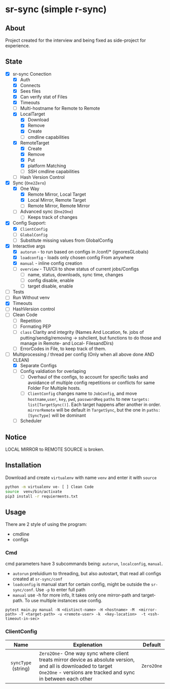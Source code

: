  # sr-sync (simple r-sync)
 
## About
Project created for the interview and being fixed as side-project for experience.

## State
- [X] sr-sync Conection
    - [X] Auth
    - [X] Connects
    - [X] Sees files 
    - [X] Can verify stat of Files
    - [X] Timeouts
    - [ ] Multi-hostname for Remote to Remote
    - [X] LocalTarget
        - [X] Download
        - [X] Remove
        - [X] Create
        - [ ] cmdline capabilities
    - [X] RemoteTarget
        - [X] Create
        - [X] Remove
        - [X] Put
        - [X] platform Matching
        - [ ] SSH cmdline capabilities 
    - [ ] Hash Version Control
- [X] Sync (`One2Zero`)
    - [X] One Way 
        - [X] Remote Mirror, Local Target
        - [X] Local Mirror, Remote Target
        - [ ] Remote Mirror, Remote Mirror
    - [ ] Advanced sync (`One2One`) 
        - [ ] Keeps track of changes
- [X] Config Support:
    -[X] `ClientConfig`
    -[ ] `GlobalConfig`
    -[ ]  Substitute missing values from GlobalConfig
- [X] Interactive args
    - [X] `autorun` - to run based on configs in /conf/* (ignoresGLobals)
    - [X] `loadconfig` - loads only chosen config From anywhere
    - [X] `manual` - inline config creation
    - [ ] `overview` - TUI/Cli to show status of current jobs/Configs
        - [ ] name, status, downloads, sync time, changes
        - [ ] config disable, enable
        - [ ] target disable, enable
- [ ] Tests
- [ ] Run Without venv
- [X] Timeouts
- [ ] HashVersion control
- [ ] Clean Code
    - [ ] Repetition
    - [ ] Formating PEP
    - [ ] `class` Clarity and integrity (Names And Location, fe. jobs of putting/sendig/removing -> sshclient, but functions to do those and manage in Remote- and Local- FilesandDirs)
    - [ ] ErrorCodes in File, to keep track of them.
- [ ] Multiprocessing / thread per config (Only when all above done AND CLEAN)
  - [X] Separate Configs
  - [ ] Config valdiation for overlaping
    - [ ] Overhaul of the configs, to account for specific tasks and avoidance of multiple config repetitions or conflicts for same Folder For Multiple hosts.
    - [ ] `ClientConfig` changes name to `JobConfig`, and move `hostname`,`user`, `key`, `pwd`, `passwordReq` `paths` to new `targets: list[TargetSync()]`. Each target happens after another in order. `mirrorRemote` will be default in `TargetSync`, but the one in `paths:[SyncType]` will be dominant 
  - [ ] Scheduler
    
## Notice 
LOCAL MIRROR to REMOTE SOURCE is broken.

## Installation
Download and create `virtualenv` with name `venv` and enter it with `source`
```bash
python -m virtualenv ve- [ ] Clean Code
source  venv/bin/activate
pip3 install -r requierments.txt
```

## Usage

There are 2 style of using the program:
- cmdline
- configs

### Cmd

cmd parameters have 3 subcommands being: `autorun`, `localconfig`, `manual`. 
- `autorun` preluidium to threading, but also autostart, that read all configs created at `sr-sync/conf`
- `loadconfig` is manual start for certain config, might be outside the `sr-sync/conf`. Use `-p` to enter full path
- `manual`  use -h for more info, It takes only one mirror-path and target-path. To use multiple instances use config.
```commandline
pytest main.py manual -N <distinct-name> -H <hostname> -M  <mirror-path> -T <target-path> -u <remote-user> -k  <key-location>  -t <ssh-timeout-in-sec>
```



### ClientConfig
| Name | Explenation | Default|
|:------:|------|:------:|
|`syncType` (string) | `Zero2One`- One way sync where client treats mirror device as absolute version, and all is downloaded to target <br>  `One2One` - versions are tracked and sync in between each other | `Zero2One`|


